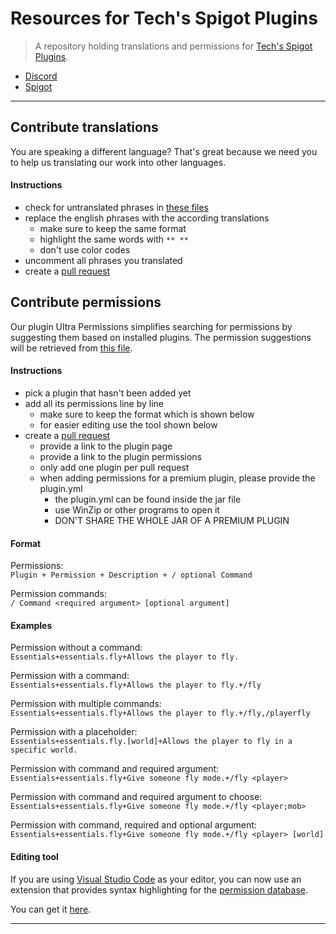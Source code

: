 # **Resources for Tech's Spigot Plugins**

> A repository holding translations and permissions for [Tech's Spigot Plugins].

- [Discord][Discord]
- [Spigot][Tech's Spigot Plugins]

---

## **Contribute translations**

You are speaking a different language? That's great because we need you to help us translating our work into other languages.

#### Instructions
- check for untranslated phrases in [these files][translations]
- replace the english phrases with the according translations
  - make sure to keep the same format
  - highlight the same words with ``** **``
  - don't use color codes
- uncomment all phrases you translated
- create a [pull request]


## **Contribute permissions**

Our plugin Ultra Permissions simplifies searching for permissions by suggesting them based on installed plugins. The permission suggestions will be retrieved from [this file][permissions].

#### Instructions
- pick a plugin that hasn't been added yet
- add all its permissions line by line
  - make sure to keep the format which is shown below
  - for easier editing use the tool shown below
- create a [pull request]
  - provide a link to the plugin page
  - provide a link to the plugin permissions
  - only add one plugin per pull request
  - when adding permissions for a premium plugin, please provide the plugin.yml
    - the plugin.yml can be found inside the jar file
    - use WinZip or other programs to open it
    - DON'T SHARE THE WHOLE JAR OF A PREMIUM PLUGIN

#### Format
Permissions:<br>
``Plugin + Permission + Description + / optional Command``

Permission commands:<br>
``/ Command <required argument> [optional argument]``

#### Examples
Permission without a command:<br>
``Essentials+essentials.fly+Allows the player to fly.``

Permission with a command:<br>
``Essentials+essentials.fly+Allows the player to fly.+/fly``

Permission with multiple commands:<br>
``Essentials+essentials.fly+Allows the player to fly.+/fly,/playerfly``

Permission with a placeholder:<br>
``Essentials+essentials.fly.[world]+Allows the player to fly in a specific world.``

Permission with command and required argument:<br>
``Essentials+essentials.fly+Give someone fly mode.+/fly <player>``

Permission with command and required argument to choose:<br>
``Essentials+essentials.fly+Give someone fly mode.+/fly <player;mob>``

Permission with command, required and optional argument:<br>
``Essentials+essentials.fly+Give someone fly mode.+/fly <player> [world]``

#### Editing tool
If you are using [Visual Studio Code] as your editor, you can now use an extension that
provides syntax highlighting for the [permission database][permissions].

You can get it [here][extension].

---

<!-- Links -->
[Tech's Spigot Plugins]: https://www.spigotmc.org/resources/authors/techscode.29620/
[Discord]: https://discord.gg/3JuHDm8
[translations]: https://github.com/TechsCode/PluginResources/tree/master/Translations
[pull request]: https://help.github.com/en/github/collaborating-with-issues-and-pull-requests/about-pull-requests
[permissions]: https://github.com/TechsCode/PluginResources/blob/master/Permissions%20Database/Database.updb
[Visual Studio Code]: https://code.visualstudio.com/
[extension]: https://marketplace.visualstudio.com/items?itemName=RLNT.uperms-db-syntax
